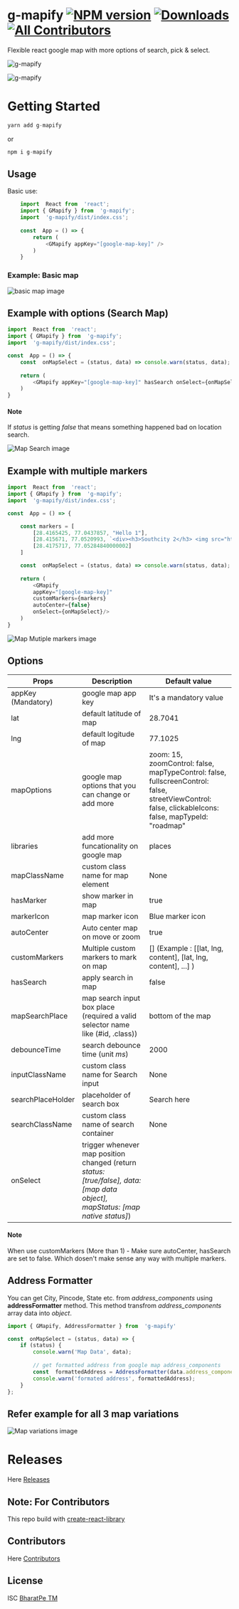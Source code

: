 # g-mapify [![NPM version](https://img.shields.io/npm/v/g-mapify.svg)](https://www.npmjs.com/package/g-mapify) [![Downloads](http://img.shields.io/npm/dm/g-mapify.svg)](https://npmjs.org/package/g-mapify) [![All Contributors](https://img.shields.io/badge/all_contributors-2-orange.svg?style=flat-square)](#contributors-)
Flexible react google map with more options of search, pick & select.

![g-mapify](https://raw.githubusercontent.com/bharatpe/g-mapify/master/g-mapify.png)


![g-mapify](https://raw.githubusercontent.com/bharatpe/g-mapify/master/example/images/g-mapify.png)


# Getting Started

```javascript
yarn add g-mapify
```

or

```javascript
npm i g-mapify
```


## Usage
Basic use:
```javascript
    import  React from  'react';
    import { GMapify } from  'g-mapify';
    import  'g-mapify/dist/index.css';
    
    const  App = () => {
	    return (
		    <GMapify appKey="[google-map-key]" />
	    )
    }
```

### Example: Basic map
![basic map image](https://raw.githubusercontent.com/bharatpe/g-mapify/master/example/images/basicmap.png?raw=true)


## Example with options (Search Map)
```javascript
import  React from  'react';
import { GMapify } from  'g-mapify';
import  'g-mapify/dist/index.css';

const  App = () => {
    const  onMapSelect = (status, data) => console.warn(status, data);
    
    return (
        <GMapify appKey="[google-map-key]" hasSearch onSelect={onMapSelect}/>
    )
}
```
 #### Note
 If *status* is getting *false* that means something happened bad on location search.

![Map Search image](https://raw.githubusercontent.com/bharatpe/g-mapify/master/example/images/search-map-desktop.png?raw=true)

## Example with multiple markers
```javascript
import  React from  'react';
import { GMapify } from  'g-mapify';
import  'g-mapify/dist/index.css';

const  App = () => {

    const markers = [
        [28.4165425, 77.0437857, "Hello 1"],
        [28.415671, 77.0520993, `<div><h3>Southcity 2</h3> <img src="https://www.rentomojo.com/blog/wp-content/uploads/2019/07/shutterstock_1298400742.jpg" height="140"/> </div>`],
        [28.4175717, 77.05284840000002]
    ]

    const  onMapSelect = (status, data) => console.warn(status, data);
    
    return (
        <GMapify 
        appKey="[google-map-key]" 
        customMarkers={markers}
        autoCenter={false}
        onSelect={onMapSelect}/>
    )
}
```

![Map Mutiple markers image](https://raw.githubusercontent.com/bharatpe/g-mapify/master/example/images/markers-map.png?raw=true)


## Options
|  Props                        | Description                                           | Default value
|-------------------------------|-------------------------------------------------------|-------------------------------|
|appKey (Mandatory)             | google map app key                                    | It's a mandatory value
|lat                            | default latitude of map                               | 28.7041
|lng                            | default logitude of map                               | 77.1025
|mapOptions                     | google map options that you can change or add more    | zoom:  15, zoomControl:  false, mapTypeControl:  false, fullscreenControl:  false, streetViewControl:  false, clickableIcons:  false, mapTypeId:  "roadmap"
|libraries                      | add more funcationality on google map                 | places
|mapClassName                   | custom class name for map element                     | None
|hasMarker                      | show marker in map                                    | true
|markerIcon                     | map marker icon                                       | Blue marker icon
|autoCenter                     | Auto center map on move or zoom                       | true
|customMarkers                  | Multiple custom markers to mark on map                | [] (Example :  [[lat, lng, content], [lat, lng, content], ...] )
|hasSearch                      | apply search in map                                   | false
|mapSearchPlace                 | map search input box place (required a valid selector name like (#id, .class)) | bottom of the map
|debounceTime                   | search debounce time (unit *ms*)                      | 2000
|inputClassName                 | custom class name for Search input                    | None
|searchPlaceHolder              | placeholder of search box                             | Search here
|searchClassName                | custom class name of search container                 | None
|onSelect                       | trigger whenever map position changed (return *status: [true/false], data: [map data object], mapStatus: [map native status]*)| 

#### Note 
When use customMarkers (More than 1) - Make sure autoCenter, hasSearch are set to false. Which dosen't make sense any way with multiple markers.


## Address Formatter
You can get City, Pincode, State etc. from *address_components* using **addressFormatter** method. This method transfrom *address_components* array data into *object*.
```javascript
import { GMapify, AddressFormatter } from  'g-mapify'

const  onMapSelect = (status, data) => {
    if (status) {
        console.warn('Map Data', data);
        
        // get formatted address from google map address_components
        const  formattedAddress = AddressFormatter(data.address_components);
        console.warn('formated address', formattedAddress);
    }
};
```

## Refer example for all 3 map variations

![Map variations image](https://raw.githubusercontent.com/bharatpe/g-mapify/master/example/images/example.png?raw=true)



# Releases
Here [Releases](https://github.com/bharatpe/g-mapify/blob/master/releases.md)

    
## Note: For Contributors
This repo build with [create-react-library](https://github.com/transitive-bullshit/create-react-library)


## Contributors
Here [Contributors](https://github.com/bharatpe/g-mapify/graphs/contributors)


## License
ISC [BharatPe TM](https://github.com/BharatPe)
